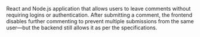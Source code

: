 React and Node.js application that allows users to leave comments without requiring logins or authentication. 
After submitting a comment, the frontend disables further commenting to prevent multiple submissions from the same user—but the backend still allows it as per the specifications.
